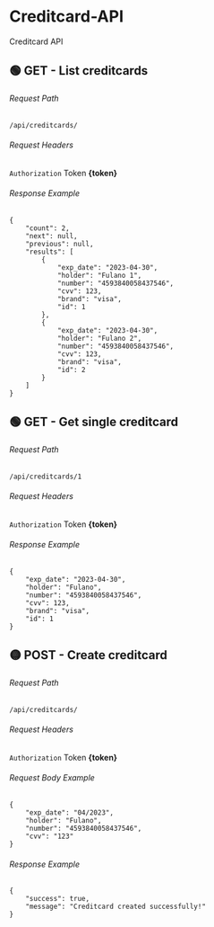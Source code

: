# Creditcard-API
Creditcard API

## 🟢 GET - List creditcards

###### Request Path
```
/api/creditcards/
```
###### Request Headers
`Authorization` Token **{token}**

###### Response Example
```
{
    "count": 2,
    "next": null,
    "previous": null,
    "results": [
        {
            "exp_date": "2023-04-30",
            "holder": "Fulano 1",
            "number": "4593840058437546",
            "cvv": 123,
            "brand": "visa",
            "id": 1
        },
        {
            "exp_date": "2023-04-30",
            "holder": "Fulano 2",
            "number": "4593840058437546",
            "cvv": 123,
            "brand": "visa",
            "id": 2
        }
    ]
}
```

## 🟢 GET - Get single creditcard 

###### Request Path
```
/api/creditcards/1
```
###### Request Headers
`Authorization` Token **{token}**

###### Response Example
```
{
    "exp_date": "2023-04-30",
    "holder": "Fulano",
    "number": "4593840058437546",
    "cvv": 123,
    "brand": "visa",
    "id": 1
}
```

## 🟡 POST - Create creditcard 

###### Request Path
```
/api/creditcards/
```
###### Request Headers
`Authorization` Token **{token}**

###### Request Body Example
```
{
    "exp_date": "04/2023",
    "holder": "Fulano",
    "number": "4593840058437546",
    "cvv": "123"
}
```
###### Response Example
```
{
    "success": true,
    "message": "Creditcard created successfully!"
}
```
